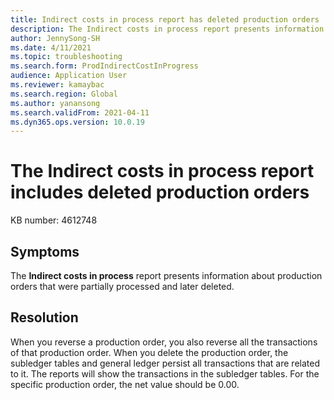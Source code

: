```yaml
---
title: Indirect costs in process report has deleted production orders
description: The Indirect costs in process report presents information about production orders that were partially processed and later deleted.
author: JennySong-SH
ms.date: 4/11/2021
ms.topic: troubleshooting
ms.search.form: ProdIndirectCostInProgress
audience: Application User
ms.reviewer: kamaybac
ms.search.region: Global
ms.author: yanansong
ms.search.validFrom: 2021-04-11
ms.dyn365.ops.version: 10.0.19
---
```


# The Indirect costs in process report includes deleted production orders

KB number: 4612748

## Symptoms

The **Indirect costs in process** report presents information about production orders that were partially processed and later deleted.

## Resolution

When you reverse a production order, you also reverse all the transactions of that production order. When you delete the production order, the subledger tables and general ledger persist all transactions that are related to it. The reports will show the transactions in the subledger tables. For the specific production order, the net value should be 0.00.
